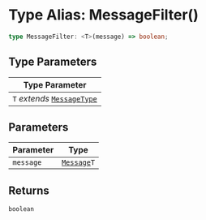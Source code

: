 # Type Alias: MessageFilter()

```ts
type MessageFilter: <T>(message) => boolean;
```

## Type Parameters

| Type Parameter                                                                 |
| ------------------------------------------------------------------------------ |
| `T` *extends* [`MessageType`](../../Message.types/enumerations/message-type.md) |

## Parameters

| Parameter | Type                                                        |
| --------- | ----------------------------------------------------------- |
| `message` | [`Message`](../../Message.types/type-aliases/Message.md)`T` |

## Returns

`boolean`
